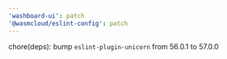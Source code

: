 ```yaml
---
'washboard-ui': patch
'@wasmcloud/eslint-config': patch
---
```


chore(deps): bump `eslint-plugin-unicorn` from 56.0.1 to 57.0.0
